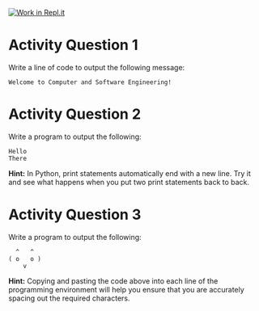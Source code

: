[![Work in Repl.it](https://classroom.github.com/assets/work-in-replit-14baed9a392b3a25080506f3b7b6d57f295ec2978f6f33ec97e36a161684cbe9.svg)](https://classroom.github.com/online_ide?assignment_repo_id=3209399&assignment_repo_type=AssignmentRepo)
# Activity Question 1
Write a line of code to output the following message:
```
Welcome to Computer and Software Engineering!
```

# Activity Question 2
Write a program to output the following:
```
Hello 
There
```
__Hint:__ In Python, print statements automatically end with a new line.  Try it and see what happens when you put two print statements back to back. 
 
# Activity Question 3 
Write a program to output the following:
```
  ^   ^
( o   o )
    v
```
__Hint:__ Copying and pasting the code above into each line of the programming environment will help you ensure that you are accurately spacing out the required characters.
